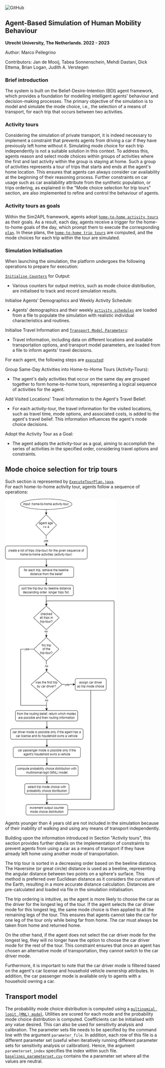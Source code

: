 ![GitHub](https://img.shields.io/badge/license-GPL--3.0-blue)

## Agent-Based Simulation of Human Mobility Behaviour

**Utrecht University, The Netherlands. 2022 - 2023**

Author: Marco Pellegrino

Contributors: Jan de Mooij, Tabea Sonnenschein, Mehdi Dastani, Dick Ettema, Brian Logan, Judith A. Verstegen

### Brief introduction

The system is built on the Belief-Desire-Intention (BDI) agent framework, which provides a foundation for modelling intelligent agents' behaviour and decision-making processes. The primary objective of the simulation is to model and simulate the mode choice, i.e., the selection of a means of transport, for each trip that occurs between two activities.

### Activity tours

Considering the simulation of private transport, it is indeed necessary to implement a constraint that prevents agents from driving a car if they have previously left home without it. Simulating mode choice for each trip independently is not a suitable solution in this context. To address this, agents reason and select mode choices within groups of activities where the first and last activity within the group is staying at home. Such a group of activities represents a tour of trips that starts and ends at the agent's home location. This ensures that agents can always consider car availability at the beginning of their reasoning process. Further constraints on car usage such as car availability attribute from the synthetic population, or trips ordering, as explained in the "Mode choice selection for trip tours" section, are also implemented to refine and control the behaviour of agents.

### Activity tours as goals

Within the Sim2APL framework, agents adopt [`home-to-home activity tours`](src/main/java/nl/uu/iss/ga/model/data/ActivityTour.java) as their goals. As a result, each day, agents receive a trigger for the home-to-home goals of the day, which prompt them to execute the corresponding [`plan`](src/main/java/nl/uu/iss/ga/simulation/agent/plan/activity/ExecuteTourPlan.java). In these plans, the [`home-to-home trip tours`](src/main/java/nl/uu/iss/ga/model/data/TripTour.java) are computed, and the mode choices for each trip within the tour are simulated.

### Simulation Initialisation

When launching the simulation, the platform undergoes the following operations to prepare for execution:

[`Initialise Counters`](src/main/java/nl/uu/iss/ga/util/tracking/ModeOfTransportTracker.java) for Output:

*   Various counters for output metrics, such as mode choice distribution, are initialised to track and record simulation results.

Initialise Agents' Demographics and Weekly Activity Schedule:

*   Agents' demographics and their weekly [`activity schedules`](src/main/java/nl/uu/iss/ga/model/reader/ActivityFileReader.java) are loaded from a file to populate the simulation with realistic individual characteristics and routines.

Initialise Travel Information and [`Transport Model Parameters`](src/main/java/nl/uu/iss/ga/model/reader/MNLparametersReader.java):

*   Travel information, including data on different locations and available transportation options, and transport model parameters, are loaded from a file to inform agents' travel decisions.

For each agent, the following steps are [`executed`](src/main/java/nl/uu/iss/ga/util/config/ConfigModel.java):

Group Same-Day Activities into Home-to-Home Tours (Activity-Tours):

*   The agent's daily activities that occur on the same day are grouped together to form home-to-home tours, representing a logical sequence of activities for the agent.

Add Visited Locations' Travel Information to the Agent's Travel Belief:

*   For each activity-tour, the travel information for the visited locations, such as travel time, mode options, and associated costs, is added to the agent's travel belief. This information influences the agent's mode choice decisions.

Adopt the Activity Tour as a Goal:

*   The agent adopts the activity-tour as a goal, aiming to accomplish the series of activities in the specified order, considering travel options and constraints.

## Mode choice selection for trip tours

Such section is represented by [`ExecuteTourPlan.java`](src/main/java/nl/uu/iss/ga/simulation/agent/plan/activity/ExecuteTourPlan.java).  
For each home-to-home activity tour, agents follow a sequence of operations:

![](simulation_process.png)

Agents younger than 4 years old are not included in the simulation because of their inability of walking and using any means of transport independently.

Building upon the information introduced in Section "Activity tours", this section provides further details on the implementation of constraints to prevent agents from using a car as a means of transport if they have already left home using another mode of transportation.

The trip tour is sorted in a decreasing order based on the beeline distance. The Haversine (or great circle) distance is used as a beeline, representing the angular distance between two points on a sphere's surface. This method is preferred over Euclidean distance as it considers the curvature of the Earth, resulting in a more accurate distance calculation. Distances are pre-calculated and loaded via file in the simulation initialisation.

The trip ordering is intuitive, as the agent is more likely to choose the car as the driver for the longest leg of the tour. If the agent selects the car driver mode for this longest leg, the same mode choice is then applied to all the remaining legs of the tour. This ensures that agents cannot take the car for one leg of the tour only while being far from home. The car must always be taken from home and returned home.

On the other hand, if the agent does not select the car driver mode for the longest leg, they will no longer have the option to choose the car driver mode for the rest of the tour. This constraint ensures that once an agent has chosen an alternative mode of transportation, they cannot switch to the car driver mode.

Furthermore, it is important to note that the car driver mode is filtered based on the agent's car license and household vehicle ownership attributes. In addition, the car passenger mode is available only to agents with a household owning a car.

## Transport model
The probability mode choice distribution is computed using a [`multinomial logit (MNL) model`](src/main/java/nl/uu/iss/ga/util/MNLModalChoiceModel.java). Utilities are scored for each mode and the probability mode choice distribution is computed.
Coefficients can be initialised with any value desired. This can also be used for sensitivity analysis and calibration.
The parameter sets file needs to be specified by the command line with the argument `parameter_file`. In addition, each row of this file is a different parameter set (useful when iteratively running different parameter sets for sensitivity analysis or calibration). Hence, the argument `parameterset_index` specifies the index within such file.
[`baselines_parameterset.csv`](src/main/resources/baseline_parameterset/parameterset.csv) contains the a parameter set where all the values are neutral. 